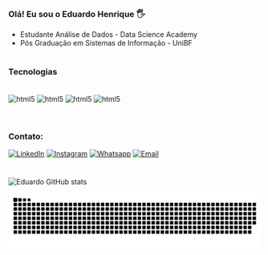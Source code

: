 ### Olá! Eu sou o Eduardo Henrique 🖐️

- Estudante Análise de Dados - Data Science Academy
- Pós Graduação em Sistemas de Informação - UniBF


#

### Tecnologias
<div style="display: inline_block"><br/>
  <img align="center" alt="html5" src="https://img.shields.io/badge/Python-14354C?style=for-the-badge&logo=python&logoColor=white" />
    <img align="center" alt="html5" src="https://img.shields.io/badge/MySQL-00000F?style=for-the-badge&logo=mysql&logoColor=white" />
  <img align="center" alt="html5" src="https://img.shields.io/badge/PowerBI-F2C811?style=for-the-badge&logo=Power%20BI&logoColor=white" />
  <img align="center" alt="html5" src="https://img.shields.io/badge/Microsoft_Excel-217346?style=for-the-badge&logo=microsoft-excel&logoColor=white" />
  </div><br/>
  
#

### Contato:
[![LinkedIn](https://img.shields.io/badge/LinkedIn-0077B5?style=for-the-badge&logo=linkedin&logoColor=white)](https://www.linkedin.com/in/eduardohenrique9/)
[![Instagram](https://img.shields.io/badge/Instagram-E4405F?style=for-the-badge&logo=instagram&logoColor=white)](https://instagram.com/e.duardoh)
[![Whatsapp](	https://img.shields.io/badge/WhatsApp-25D366?style=for-the-badge&logo=whatsapp&logoColor=white)](https://api.whatsapp.com/send?phone=5534998319082)
[![Email](https://img.shields.io/badge/Microsoft_Outlook-0078D4?style=for-the-badge&logo=microsoft-outlook&logoColor=white)](https://criarmeulink.com.br/u/1641683993)

#

![Eduardo GitHub stats](https://github-readme-stats.vercel.app/api?username=Eduardo-Analytics&show_icons=true&theme=onedark)


![Snake animation](https://github.com/Eduardo-Analytics/Eduardo-Analytics/blob/output/github-contribution-grid-snake.svg)



  
